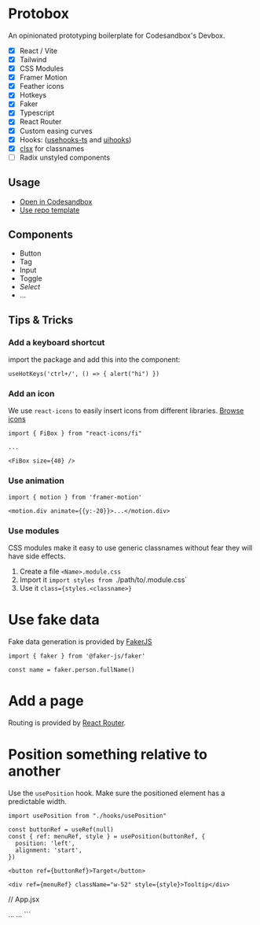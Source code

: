 # Protobox

An opinionated prototyping boilerplate for Codesandbox's Devbox.

- [x] React / Vite
- [x] Tailwind
- [x] CSS Modules
- [x] Framer Motion
- [x] Feather icons
- [x] Hotkeys
- [x] Faker
- [x] Typescript
- [x] React Router
- [x] Custom easing curves
- [x] Hooks: ([usehooks-ts](https://usehooks-ts.com/) and [uihooks](https://usehooks.com/))
- [x] [clsx](https://www.npmjs.com/package/clsx) for classnames
- [ ] Radix unstyled components

## Usage

- [Open in Codesandbox](https://codesandbox.io/p/devbox/github/toddmoy/protobox)
- [Use repo template](https://github.com/new?template_name=protobox&template_owner=toddmoy)

## Components

- Button
- Tag
- Input
- Toggle
- _Select_
- ...

## Tips & Tricks

### Add a keyboard shortcut
import the package and add this into the component:

```
useHotKeys('ctrl+/', () => { alert("hi") })
```

### Add an icon

We use `react-icons` to easily insert icons from different libraries. [Browse
icons](https://react-icons.github.io/react-icons/)

```
import { FiBox } from "react-icons/fi"

...

<FiBox size={40} />
```

### Use animation

```
import { motion } from 'framer-motion'

<motion.div animate={{y:-20}}>...</motion.div>
```

### Use modules
CSS modules make it easy to use generic classnames without fear they will have side effects.

1. Create a file `<Name>.module.css`
2. Import it `import styles from `./path/to/<Name>.module.css`
3. Use it `class={styles.<classname>}`

# Use fake data

Fake data generation is provided by [FakerJS](https://fakerjs.dev/guide/usage.html)

```
import { faker } from '@faker-js/faker'

const name = faker.person.fullName()
```

# Add a page

Routing is provided by [React Router](https://reactrouter.com/en/main/start/tutorial).

# Position something relative to another

Use the `usePosition` hook. Make sure the positioned element has a predictable width.

```
import usePosition from "./hooks/usePosition"

const buttonRef = useRef(null)
const { ref: menuRef, style } = usePosition(buttonRef, {
  position: 'left',
  alignment: 'start',
})

<button ref={buttonRef}>Target</button>

<div ref={menuRef} className="w-52" style={style}>Tooltip</div>
```
// App.jsx

<Routes>
...
  <Route path="/foo" component={Foo} />
...
</Routes>
```
